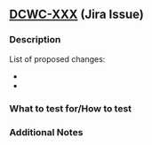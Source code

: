 ## [DCWC-XXX](https://jira-dev.bdm-dev.dts-stn.com/browse/DCWC-XXX) (Jira Issue)

### Description

List of proposed changes:

-
-

### What to test for/How to test

### Additional Notes
